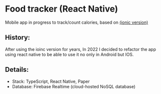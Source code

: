 # Food tracker (React Native)

Mobile app in progress to track/count calories, based on [(ionic version)](https://github.com/cperezmendoza00/ionic-foodtracker)

## History:

After using the ioinc version for years, In 2022 I decided to refactor the app using react native to be able to use it no only in Android but IOS.

## Details:
- Stack: TypeScript, React Native, Paper
- Database: Firebase Realtime (cloud-hosted NoSQL database)

